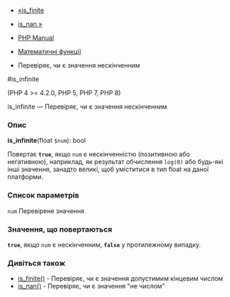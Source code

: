 - [«is_finite](function.is-finite.md)
- [is_nan »](function.is-nan.md)

- [PHP Manual](index.md)
- [Математичні функції](ref.math.md)
- Перевіряє, чи є значення нескінченним

#is_infinite

(PHP 4 \>= 4.2.0, PHP 5, PHP 7, PHP 8)

is_infinite — Перевіряє, чи є значення нескінченним

### Опис

**is_infinite**(float `$num`): bool

Повертає **`true`**, якщо `num` є нескінченністю (позитивною
або негативною), наприклад, як результат обчислення `log(0)` або
будь-які інші значення, занадто великі, щоб уміститися в тип float на
даної платформи.

### Список параметрів

`num`
Перевірене значення

### Значення, що повертаються

**`true`**, якщо `num` є нескінченним, **`false`** у протилежному
випадку.

### Дивіться також

- [is_finite()](function.is-finite.md) - Перевіряє, чи є
значення допустимим кінцевим числом
- [is_nan()](function.is-nan.md) - Перевіряє, чи є значення
"не числом"
